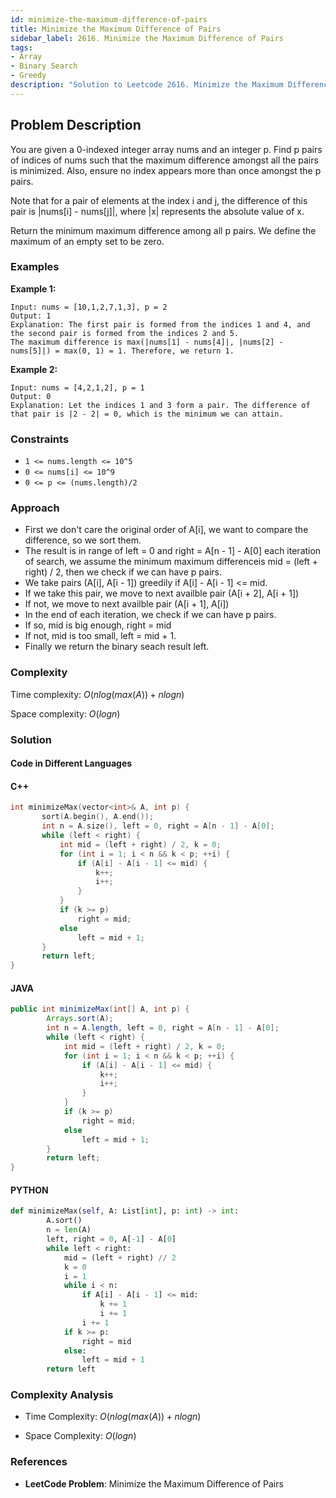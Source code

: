 ```yaml
---
id: minimize-the-maximum-difference-of-pairs
title: Minimize the Maximum Difference of Pairs
sidebar_label: 2616. Minimize the Maximum Difference of Pairs
tags:
- Array
- Binary Search
- Greedy
description: "Solution to Leetcode 2616. Minimize the Maximum Difference of Pairs"
---
```


## Problem Description

You are given a 0-indexed integer array nums and an integer p. Find p pairs of indices of nums such that the maximum difference amongst all the pairs is minimized. Also, ensure no index appears more than once amongst the p pairs.

Note that for a pair of elements at the index i and j, the difference of this pair is |nums[i] - nums[j]|, where |x| represents the absolute value of x.

Return the minimum maximum difference among all p pairs. We define the maximum of an empty set to be zero.
 
### Examples

**Example 1:**

```
Input: nums = [10,1,2,7,1,3], p = 2
Output: 1
Explanation: The first pair is formed from the indices 1 and 4, and the second pair is formed from the indices 2 and 5. 
The maximum difference is max(|nums[1] - nums[4]|, |nums[2] - nums[5]|) = max(0, 1) = 1. Therefore, we return 1.
```

**Example 2:**

```
Input: nums = [4,2,1,2], p = 1
Output: 0
Explanation: Let the indices 1 and 3 form a pair. The difference of that pair is |2 - 2| = 0, which is the minimum we can attain.

```



### Constraints
- `1 <= nums.length <= 10^5`
- `0 <= nums[i] <= 10^9`
- `0 <= p <= (nums.length)/2`

### Approach 
- First we don't care the original order of A[i], we want to compare the difference, so we sort them.
- The result is in range of left = 0 and right = A[n - 1] - A[0] each iteration of search, we assume the minimum maximum differenceis mid = (left + right) / 2, then we check if we can have p pairs.
- We take pairs (A[i], A[i - 1]) greedily if A[i] - A[i - 1] &lt;= mid.
- If we take this pair, we move to next availble pair (A[i + 2], A[i + 1])
- If not, we move to next availble pair (A[i + 1], A[i])
- In the end of each iteration, we check if we can have p pairs.
- If so, mid is big enough, right = mid
- If not, mid is too small, left = mid + 1.
- Finally we return the binary seach result left.

### Complexity

Time complexity: $O(nlog(max(A)) + nlogn)$

Space complexity: $O(logn)$

### Solution

#### Code in Different Languages

#### C++

 ```cpp
int minimizeMax(vector<int>& A, int p) {
        sort(A.begin(), A.end());
        int n = A.size(), left = 0, right = A[n - 1] - A[0];
        while (left < right) {
            int mid = (left + right) / 2, k = 0;
            for (int i = 1; i < n && k < p; ++i) {
                if (A[i] - A[i - 1] <= mid) {
                    k++;
                    i++;
                }
            }
            if (k >= p)
                right = mid;
            else
                left = mid + 1;
        }
        return left;
}

 ```

#### JAVA

```java
public int minimizeMax(int[] A, int p) {
        Arrays.sort(A);
        int n = A.length, left = 0, right = A[n - 1] - A[0];
        while (left < right) {
            int mid = (left + right) / 2, k = 0;
            for (int i = 1; i < n && k < p; ++i) {
                if (A[i] - A[i - 1] <= mid) {
                    k++;
                    i++;
                }
            }
            if (k >= p)
                right = mid;
            else
                left = mid + 1;
        }
        return left;
}
```

#### PYTHON

```python
def minimizeMax(self, A: List[int], p: int) -> int:
        A.sort()
        n = len(A)
        left, right = 0, A[-1] - A[0]
        while left < right:
            mid = (left + right) // 2
            k = 0
            i = 1
            while i < n:
                if A[i] - A[i - 1] <= mid:
                    k += 1
                    i += 1
                i += 1
            if k >= p:
                right = mid
            else:
                left = mid + 1
        return left
```



### Complexity Analysis

- Time Complexity: $O(nlog(max(A)) + nlogn)$

- Space Complexity: $O(logn)$

### References

- **LeetCode Problem**: Minimize the Maximum Difference of Pairs
